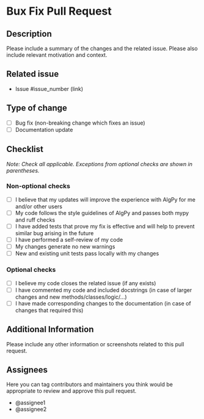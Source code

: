 # Bux Fix Pull Request

## Description

Please include a summary of the changes and the related issue. Please also include relevant motivation and context.

## Related issue
- Issue #issue_number (link)

## Type of change

- [ ] Bug fix (non-breaking change which fixes an issue)
- [ ] Documentation update

## Checklist
*Note: Check all applicable. Exceptions from optional checks are shown in parentheses.*

### Non-optional checks

- [ ] I believe that my updates will improve the experience with AlgPy for me and/or other users
- [ ] My code follows the style guidelines of AlgPy and passes both mypy and ruff checks
- [ ] I have added tests that prove my fix is effective and will help to prevent similar bug arising in the future
- [ ] I have performed a self-review of my code
- [ ] My changes generate no new warnings
- [ ] New and existing unit tests pass locally with my changes

### Optional checks

- [ ] I believe my code closes the related issue (if any exists)
- [ ] I have commented my code and included docstrings (in case of larger changes and new methods/classes/logic/...)
- [ ] I have made corresponding changes to the documentation (in case of changes that required this)

## Additional Information

Please include any other information or screenshots related to this pull request.

## Assignees
Here you can tag contributors and maintainers you think would be appropriate to review and approve this pull request.
- @assignee1
- @assignee2
